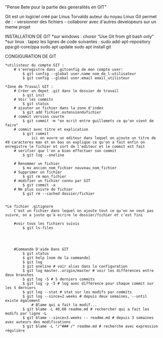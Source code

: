 "Pense Bete pour la partie des generalités en GIT"

Git est un logiciel créé par Linus Torvalds auteur du noyau Linux
Git permet de : - versionner des fichiers
                - collaborer avec d'autres developeurs sur un meme projet
            
INSTALLATION DE GIT
    *sur windows : choisir “Use Git from git bash only”
    *sur linux : tapez les lignes de code suivantes :
                    sudo add-apt-repository ppa:git-core/ppa
                    sudo apt update
                    sudo apt install git

CONGIGURATION DE GIT

    *utilisteur du compte GIT :
        # s'enregistre dans .gitconfig de mon compte user:
            $ git config --global user.name nom_de_l-utilisateur
            $ git config --global user.email email_utilisteur

    *Zone de Travail GIT :
        # Créer un depot .git dans le dossier de travail
            $ git init
        # Voir les commits 
            $ git status
        # ajouter un fichier dans la zone d'index
            $ git add fichier.extensiondufichier
        # commit version courte
            $ git commit -m "on ecrit entre guillemets ce qu'on vient de faire"
        # commit avec titre et explication 
            $ git commit 
                ici on ouvre un editeur dans lequel on ajoute un titre de 49 caracteres max et en bas on explique ce qu'on a fait enfin on enregistre le fichier et sort de l'editeur et le commit est fait
        # verifier que l'on a bien effectuer son commit
            $ git log --oneline
        
        # Renommer un fichier
            $ mv ancien_nom_fichier nouveau_nom_fichier
        # Supprimer un fichier
            $ git rm mon_fichier
        # modifier un fichier connu par GIT
            $ git commit -a
        # Ne plus suivre de fichier
            $ git rm --cached dossier/fichier      


    *Le fichier .gitignore
        C'est un fichier dans lequel on ajoute tout ce qu'on ne veut pas suivre, on a juste qu'à ecrire le dossier/fichier et c'est fini

        #voir tous les fichiers suivis
            $ git ls-files

         


        #Commande D'aide Dans GIT
            $ git status
            $ git help [nom de la commande]
            $ git log
            $ git oneline # voir alias dans la configuration
            $ git log master..origin/master # voir les différences entre deux branches
            $ git log -5 # 5 derniers commits
            $ git log -p -5 # log avec différence pour chaque commit sur les 5 derniers
            $ git log --stat # stat sur les modifs par commits
            $ git log --since=2.weeks # depuis deux semaines, --until existe également
                # Blame qui a fait la modif...
            $ git blame -L 40,60 readme.md # rechercher qui a fait les modifs par ligne -L
            $ git blame --since=3.weeks -- readme.md # depuis 3 semaines avec auteurs des modifications
            $ git blame -L "/^### /" readme.md # recherche avec expression régulière